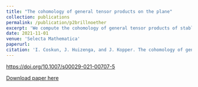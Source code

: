 ```yaml
---
title: "The cohomology of general tensor products on the plane"
collection: publications
permalink: /publication/p2brillnoether
excerpt: 'We compute the cohomology of general tensor products of stable bundles on the projective plane.'
date: 2021-11-01
venue: 'Selecta Mathematica'
paperurl:
citation: 'I. Coskun, J. Huizenga, and J. Kopper. The cohomology of general tensor products on the plane. <i>Selecta Mathematica</i> 27 no. 5 (2021), article number 94.'
---
```


https://doi.org/10.1007/s00029-021-00707-5

[Download paper here](http://jmkopper.github.io/files/p2brillnoether.pdf)

